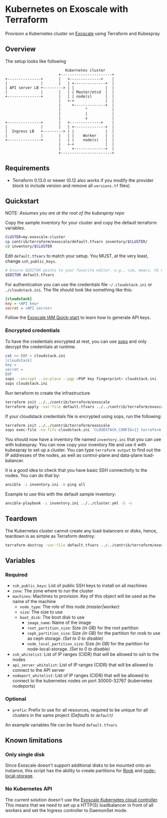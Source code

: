 # Kubernetes on Exoscale with Terraform

Provision a Kubernetes cluster on [Exoscale](https://www.exoscale.com/) using Terraform and Kubespray

## Overview

The setup looks like following

```text
                           Kubernetes cluster
                        +-----------------------+
+---------------+       |   +--------------+    |
|               |       |   | +--------------+  |
| API server LB +---------> | |              |  |
|               |       |   | | Master/etcd  |  |
+---------------+       |   | | node(s)      |  |
                        |   +-+              |  |
                        |     +--------------+  |
                        |           ^           |
                        |           |           |
                        |           v           |
+---------------+       |   +--------------+    |
|               |       |   | +--------------+  |
|  Ingress LB   +---------> | |              |  |
|               |       |   | |    Worker    |  |
+---------------+       |   | |    node(s)   |  |
                        |   +-+              |  |
                        |     +--------------+  |
                        +-----------------------+
```

## Requirements

* Terraform 0.13.0 or newer (0.12 also works if you modify the provider block to include version and remove all `versions.tf` files)

## Quickstart

NOTE: *Assumes you are at the root of the kubespray repo*

Copy the sample inventory for your cluster and copy the default terraform variables.

```bash
CLUSTER=my-exoscale-cluster
cp contrib/terraform/exoscale/default.tfvars inventory/$CLUSTER/
cd inventory/$CLUSTER
```

Edit `default.tfvars` to match your setup. You MUST, at the very least, change `ssh_public_keys`.

```bash
# Ensure $EDITOR points to your favorite editor, e.g., vim, emacs, VS Code, etc.
$EDITOR default.tfvars
```

For authentication you can use the credentials file `~/.cloudstack.ini` or `./cloudstack.ini`.
The file should look like something like this:

```ini
[cloudstack]
key = <API key>
secret = <API secret>
```

Follow the [Exoscale IAM Quick-start](https://community.exoscale.com/documentation/iam/quick-start/) to learn how to generate API keys.

### Encrypted credentials

To have the credentials encrypted at rest, you can use [sops](https://github.com/mozilla/sops) and only decrypt the credentials at runtime.

```bash
cat << EOF > cloudstack.ini
[cloudstack]
key =
secret =
EOF
sops --encrypt --in-place --pgp <PGP key fingerprint> cloudstack.ini
sops cloudstack.ini
```

Run terraform to create the infrastructure

```bash
terraform init ../../contrib/terraform/exoscale
terraform apply -var-file default.tfvars ../../contrib/terraform/exoscale
```

If your cloudstack credentials file is encrypted using sops, run the following:

```bash
terraform init ../../contrib/terraform/exoscale
sops exec-file -no-fifo cloudstack.ini 'CLOUDSTACK_CONFIG={} terraform apply -var-file default.tfvars ../../contrib/terraform/exoscale'
```

You should now have a inventory file named `inventory.ini` that you can use with kubespray.
You can now copy your inventory file and use it with kubespray to set up a cluster.
You can type `terraform output` to find out the IP addresses of the nodes, as well as control-plane and data-plane load-balancer.

It is a good idea to check that you have basic SSH connectivity to the nodes. You can do that by:

```bash
ansible -i inventory.ini -m ping all
```

Example to use this with the default sample inventory:

```bash
ansible-playbook -i inventory.ini ../../cluster.yml -b -v
```

## Teardown

The Kubernetes cluster cannot create any load-balancers or disks, hence, teardown is as simple as Terraform destroy:

```bash
terraform destroy -var-file default.tfvars ../../contrib/terraform/exoscale
```

## Variables

### Required

* `ssh_public_keys`: List of public SSH keys to install on all machines
* `zone`: The zone where to run the cluster
* `machines`: Machines to provision. Key of this object will be used as the name of the machine
  * `node_type`: The role of this node *(master|worker)*
  * `size`: The size to use
  * `boot_disk`: The boot disk to use
    * `image_name`: Name of the image
    * `root_partition_size`: Size *(in GB)* for the root partition
    * `ceph_partition_size`: Size *(in GB)* for the partition for rook to use as ceph storage. *(Set to 0 to disable)*
    * `node_local_partition_size`: Size *(in GB)* for the partition for node-local-storage. *(Set to 0 to disable)*
* `ssh_whitelist`: List of IP ranges (CIDR) that will be allowed to ssh to the nodes
* `api_server_whitelist`: List of IP ranges (CIDR) that will be allowed to connect to the API server
* `nodeport_whitelist`: List of IP ranges (CIDR) that will be allowed to connect to the kubernetes nodes on port 30000-32767 (kubernetes nodeports)

### Optional

* `prefix`: Prefix to use for all resources, required to be unique for all clusters in the same project *(Defaults to `default`)*

An example variables file can be found `default.tfvars`

## Known limitations

### Only single disk

Since Exoscale doesn't support additional disks to be mounted onto an instance, this script has the ability to create partitions for [Rook](https://rook.io/) and [node-local-storage](https://kubernetes.io/docs/concepts/storage/volumes/#local).

### No Kubernetes API

The current solution doesn't use the [Exoscale Kubernetes cloud controller](https://github.com/exoscale/exoscale-cloud-controller-manager).
This means that we need to set up a HTTP(S) loadbalancer in front of all workers and set the Ingress controller to DaemonSet mode.
